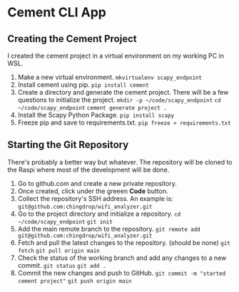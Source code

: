 # Cement CLI App

## Creating the Cement Project

I created the cement project in a virtual environment on my working PC in WSL.

1. Make a new virtual environment.
    `mkvirtualenv scapy_endpoint`
2. Install cement using pip.
    `pip install cement`
3. Create a directory and generate the cement project. There will be a few questions to initialize the project.
    `mkdir -p ~/code/scapy_endpoint`
    `cd ~/code/scapy_endpoint`
    `cement generate project .`
4. Install the Scapy Python Package.
    `pip install scapy`
5. Freeze pip and save to requirements.txt.
    `pip freeze > requirements.txt`

## Starting the Git Repository

There's probably a better way but whatever. The repository will be cloned to the Raspi where most of the development will be done.

1. Go to github.com and create a new private repository.
2. Once created, click under the greeen **Code** button.
3. Collect the repository's SSH address. An example is:
    `git@github.com:chingdrop/wifi_analyzer.git`
4. Go to the project directory and initialize a repository.
    `cd ~/code/scapy_endpoint`
    `git init`
5. Add the main remote branch to the repository.
    `git remote add git@github.com:chingdrop/wifi_analyzer.git`
6. Fetch and pull the latest changes to the repository. (should be none)
    `git fetch`
    `git pull origin main`
7. Check the status of the working branch and add any changes to a new commit.
    `git status`
    `git add .`
8. Commit the new changes and push to GitHub.
    `git commit -m "started cement project"`
    `git push origin main`
